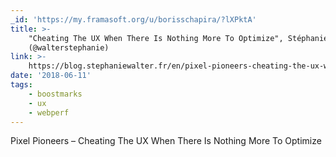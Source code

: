 ```yaml
---
_id: 'https://my.framasoft.org/u/borisschapira/?lXPktA'
title: >-
    "Cheating The UX When There Is Nothing More To Optimize", Stéphanie Walter
    (@walterstephanie)
link: >-
    https://blog.stephaniewalter.fr/en/pixel-pioneers-cheating-the-ux-when-there-is-nothing-more-to-optimize/
date: '2018-06-11'
tags:
    - boostmarks
    - ux
    - webperf
---
```


<div class="markdown"><p>Pixel Pioneers – Cheating The UX When There Is Nothing More To Optimize
</p></div>

